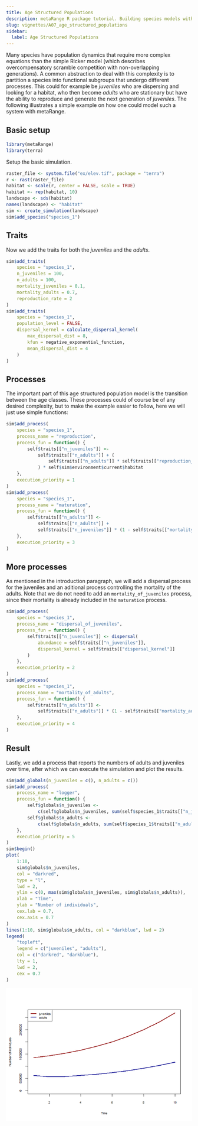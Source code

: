 ```yaml
---
title: Age Structured Populations
description: metaRange R package tutorial. Building species models with age structured populations.
slug: vignettes/A07_age_structured_populations
sidebar:
  label: Age Structured Populations
---
```



Many species have population dynamics that require more complex
equations than the simple Ricker model (which describes overcompensatory
scramble competition with non-overlapping generations). A common
abstraction to deal with this complexity is to partition a species into
functional subgroups that undergo different processes. This could for
example be *juveniles* who are dispersing and looking for a habitat, who
then become *adults* who are stationary but have the ability to
reproduce and generate the next generation of *juveniles*. The following
illustrates a simple example on how one could model such a system with
metaRange.

## Basic setup

``` r
library(metaRange)
library(terra)
```

Setup the basic simulation.

``` r
raster_file <- system.file("ex/elev.tif", package = "terra")
r <- rast(raster_file)
habitat <- scale(r, center = FALSE, scale = TRUE)
habitat <- rep(habitat, 10)
landscape <- sds(habitat)
names(landscape) <- "habitat"
sim <- create_simulation(landscape)
sim$add_species("species_1")
```

## Traits

Now we add the traits for both the *juveniles* and the *adults*.

``` r
sim$add_traits(
    species = "species_1",
    n_juveniles = 100,
    n_adults = 100,
    mortality_juveniles = 0.1,
    mortality_adults = 0.7,
    reproduction_rate = 2
)
sim$add_traits(
    species = "species_1",
    population_level = FALSE,
    dispersal_kernel = calculate_dispersal_kernel(
        max_dispersal_dist = 8,
        kfun = negative_exponential_function,
        mean_dispersal_dist = 4
    )
)
```

## Processes

The important part of this age structured population model is the
transition between the age classes. These processes could of course be
of any desired complexity, but to make the example easier to follow,
here we will just use simple functions:

``` r
sim$add_process(
    species = "species_1",
    process_name = "reproduction",
    process_fun = function() {
        self$traits[["n_juveniles"]] <-
            self$traits[["n_adults"]] + (
                self$traits[["n_adults"]] * self$traits[["reproduction_rate"]]
            ) * self$sim$environment$current$habitat
    },
    execution_priority = 1
)
sim$add_process(
    species = "species_1",
    process_name = "maturation",
    process_fun = function() {
        self$traits[["n_adults"]] <-
            self$traits[["n_adults"]] +
            self$traits[["n_juveniles"]] * (1 - self$traits[["mortality_juveniles"]])
    },
    execution_priority = 3
)
```

## More processes

As mentioned in the introduction paragraph, we will add a dispersal
process for the juveniles and an aditional process controlling the
mortality of the adults. Note that we do not need to add an
`mortality_of_juveniles` process, since their mortality is already
included in the `maturation` process.

``` r
sim$add_process(
    species = "species_1",
    process_name = "dispersal_of_juveniles",
    process_fun = function() {
        self$traits[["n_juveniles"]] <- dispersal(
            abundance = self$traits[["n_juveniles"]],
            dispersal_kernel = self$traits[["dispersal_kernel"]]
        )
    },
    execution_priority = 2
)
sim$add_process(
    species = "species_1",
    process_name = "mortality_of_adults",
    process_fun = function() {
        self$traits[["n_adults"]] <-
            self$traits[["n_adults"]] * (1 - self$traits[["mortality_adults"]])
    },
    execution_priority = 4
)
```

## Result

Lastly, we add a process that reports the numbers of adults and
juveniles over time, after which we can execute the simulation and plot
the results.

``` r
sim$add_globals(n_juveniles = c(), n_adults = c())
sim$add_process(
    process_name = "logger",
    process_fun = function() {
        self$globals$n_juveniles <-
            c(self$globals$n_juveniles, sum(self$species_1$traits[["n_juveniles"]]))
        self$globals$n_adults <-
            c(self$globals$n_adults, sum(self$species_1$traits[["n_adults"]]))
    },
    execution_priority = 5
)
sim$begin()
plot(
    1:10,
    sim$globals$n_juveniles,
    col = "darkred",
    type = "l",
    lwd = 2,
    ylim = c(0, max(sim$globals$n_juveniles, sim$globals$n_adults)),
    xlab = "Time",
    ylab = "Number of individuals",
    cex.lab = 0.7,
    cex.axis = 0.7
)
lines(1:10, sim$globals$n_adults, col = "darkblue", lwd = 2)
legend(
    "topleft",
    legend = c("juveniles", "adults"),
    col = c("darkred", "darkblue"),
    lty = 1,
    lwd = 2,
    cex = 0.7
)
```

![](../../../assets/A07_age_structured_populations_files/figure-markdown_github/run_sim-1.png)
